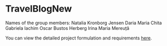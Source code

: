 # TravelBlogNew

Names of the group members: Natalia Kronborg Jensen Daria Maria Chita Gabriela Iachim Oscar Bustos Herberg Irina Maria Mereuță

You can view the detailed project formulation and requirements [here](./ProjectFormulation.md).
